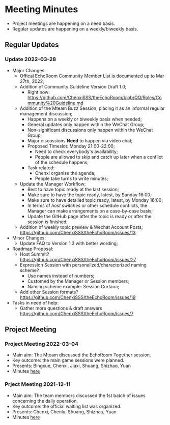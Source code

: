 # Meeting Minutes

* Project meetings are happening on a need basis. 
* Regular updates are happening on a weekly/biweekly basis.

## Regular Updates

### Update 2022-03-28
* Major Changes:
  * Offical EchoRoom Community Member List is documented up to Mar 27th, 2022;
  * Addition of Community Guideline Version Draft 1.0;
    * Right now: https://github.com/ChenxiSSS/theEchoRoom/blob/QQ/Roles/Community%20Guideline.md
  * Addition of the Mteam Buzz Session, placing it as an informal regular management discussion;
    * Happens on a weekly or biweekly basis when needed;
    * General updates only happen within the WeChat Group;
    * Non-significant discussions only happen within the WeChat Group;
    * Major discussions **Need** to happen via video chat;
    * Proposed Timeslot: Monday 21:00-22:00;
      * Need to check everybody's availability;
      * People are allowed to skip and catch up later when a conflict of the schedule happens;
    * Task related:
      * Chenxi organize the agenda;
      * People take turns to write minutes;
  * Update the Manager Workflow;
    * Best to have topic ready at the last session;
    * Make sure to have the topic ready, latest, by Sunday 16:00;
    * Make sure to have detailed topic ready, latest, by Monday 16:00;
    * In terms of *host switches* or other schedule conflicts, the Manager can make arrangements on a case-by-case basis; 
    * Update the GitHub page after the topic is ready or after the session is finished;
  * Addition of weekly topic preview & Wechat Account Posts; https://github.com/ChenxiSSS/theEchoRoom/issues/13
* Minor Changes:
  * Update FAQ to Version 1.3 with better wording;
* Roadmap Proposal:
  * Host Summit? https://github.com/ChenxiSSS/theEchoRoom/issues/27
  * Expression Session with personalized/characterized naming scheme?
    * Use names instead of numbers;
    * Customed by the Manager or Session members;
    * Naming scheme example: Session Cortana;
  * Add other Session formats? https://github.com/ChenxiSSS/theEchoRoom/issues/19
* Tasks in need of help:
  * Gather more questions & draft answers https://github.com/ChenxiSSS/theEchoRoom/issues/7

## Project Meeting

### Project Meeting 2022-03-04

* Main aim: The Mteam discussed the EchoRoom Together session.
* Key outcome: the main game sessions were planned.
* Presents: Bingxue, Chenxi, Jiaxi, Shuang, Shizhao, Yuan
* Minutes [here](https://github.com/ChenxiSSS/theEchoRoom/blob/398b364bdfb8b076f152570c89be96dc9b1a775d/Meeting/PM2022-03-04.md)

### Prject Meeting 2021-12-11

* Main aim: The team members discussed the 1st batch of issues concerning the daily operation.
* Key outcome: the official waiting list was organized.
* Presents: Chenxi, Chenlu, Shuang, Shizhao, Yuan
* Minutes [here](https://github.com/ChenxiSSS/theEchoRoom/blob/398b364bdfb8b076f152570c89be96dc9b1a775d/Meeting/PM2021-12-11.md)
